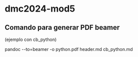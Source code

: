 # dmc2024-mod5

## Comando para generar PDF beamer

(ejemplo con cb_python)

pandoc --to=beamer -o python.pdf header.md cb_python.md
